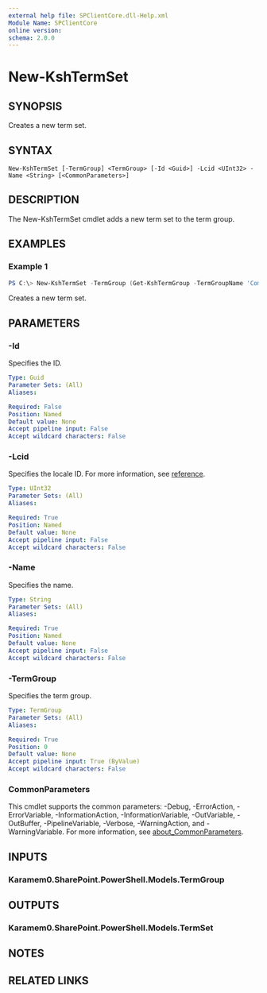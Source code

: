```yaml
---
external help file: SPClientCore.dll-Help.xml
Module Name: SPClientCore
online version:
schema: 2.0.0
---
```


# New-KshTermSet

## SYNOPSIS
Creates a new term set.

## SYNTAX

```
New-KshTermSet [-TermGroup] <TermGroup> [-Id <Guid>] -Lcid <UInt32> -Name <String> [<CommonParameters>]
```

## DESCRIPTION
The New-KshTermSet cmdlet adds a new term set to the term group.

## EXAMPLES

### Example 1
```powershell
PS C:\> New-KshTermSet -TermGroup (Get-KshTermGroup -TermGroupName 'Company') -Name 'Department' -Lcid 1033
```

Creates a new term set.

## PARAMETERS

### -Id
Specifies the ID.

```yaml
Type: Guid
Parameter Sets: (All)
Aliases:

Required: False
Position: Named
Default value: None
Accept pipeline input: False
Accept wildcard characters: False
```

### -Lcid
Specifies the locale ID.
For more information, see [reference](https://docs.microsoft.com/ja-jp/openspecs/windows_protocols/ms-lcid/70feba9f-294e-491e-b6eb-56532684c37f).

```yaml
Type: UInt32
Parameter Sets: (All)
Aliases:

Required: True
Position: Named
Default value: None
Accept pipeline input: False
Accept wildcard characters: False
```

### -Name
Specifies the name.

```yaml
Type: String
Parameter Sets: (All)
Aliases:

Required: True
Position: Named
Default value: None
Accept pipeline input: False
Accept wildcard characters: False
```

### -TermGroup
Specifies the term group.

```yaml
Type: TermGroup
Parameter Sets: (All)
Aliases:

Required: True
Position: 0
Default value: None
Accept pipeline input: True (ByValue)
Accept wildcard characters: False
```

### CommonParameters
This cmdlet supports the common parameters: -Debug, -ErrorAction, -ErrorVariable, -InformationAction, -InformationVariable, -OutVariable, -OutBuffer, -PipelineVariable, -Verbose, -WarningAction, and -WarningVariable. For more information, see [about_CommonParameters](http://go.microsoft.com/fwlink/?LinkID=113216).

## INPUTS

### Karamem0.SharePoint.PowerShell.Models.TermGroup

## OUTPUTS

### Karamem0.SharePoint.PowerShell.Models.TermSet

## NOTES

## RELATED LINKS
